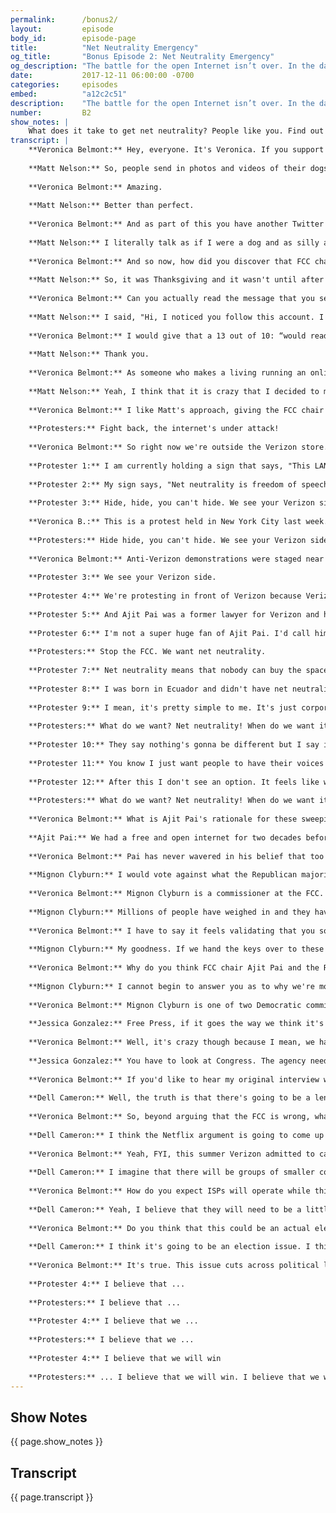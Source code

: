 ```yaml
---
permalink:      /bonus2/
layout:         episode
body_id:        episode-page
title:          "Net Neutrality Emergency"
og_title:       "Bonus Episode 2: Net Neutrality Emergency"
og_description: "The battle for the open Internet isn’t over. In the days leading up to the FCC’s vote, we investigate what’s next for net neutrality."
date:           2017-12-11 06:00:00 -0700
categories:     episodes
embed:          "a12c2c51"
description:    "The battle for the open Internet isn’t over. In the days leading up to the FCC’s net neutrality vote, we investigate what’s next in the fight. We Rate Dogs’ Matt Nelson talks about trolling Ajit Pai with a pay-per-pupper plan. Verizon protesters share their experience on the ground. And the FCC’s Mignon Clyburn weighs in on net neutrality’s road ahead."
number:         B2
show_notes: |
    What does it take to get net neutrality? People like you. Find out more about how you can help [here](https://blog.mozilla.org/netpolicy/2017/11/29/take-get-net-neutrality/).
transcript: |
    **Veronica Belmont:** Hey, everyone. It's Veronica. If you support net neutrality like I do and like Mozilla does, this is one of those big deal weeks we all need to pay attention to. On Thursday the United States Federal Communications Commission, the FCC, is expected to take a vote. They'll vote on a proposal to undo the net neutrality protections put in place two years ago. It's all but certain that it will pass. Supporters of the open internet are angry and they're angry at one man in particular, Ajit Pai. He's the chair of the FCC and he's the guy leading the charge to dismantle these rules. This anger, this frustration can be found in nearly every corner of the web. You'll even find it in some of the most harmless and frankly, delightful places like Matt Nelson's Twitter based business, WeRateDogs. It's pretty much what it sounds like.
    
    **Matt Nelson:** So, people send in photos and videos of their dogs and I basically go through and pick a couple each day to caption and give a rating out of 10. They usually all get above 10 because dogs are ...
    
    **Veronica Belmont:** Amazing.
    
    **Matt Nelson:** Better than perfect.
    
    **Veronica Belmont:** And as part of this you have another Twitter account called DogFeelings, so what exactly is DogFeelings all about?
    
    **Matt Nelson:** I literally talk as if I were a dog and as silly as that sounds, it's now become just as big of a hit as WeRateDogs.
    
    **Veronica Belmont:** And so now, how did you discover that FCC chair Ajit Pai is a fan?
    
    **Matt Nelson:** So, it was Thanksgiving and it wasn't until after Thanksgiving dinner that a few people just in the mentions were like, "Hey, the FCC chairman just retweeted you." It kind of just set the bells off. Like, "Oh, he likes the account. He follows it. Let's have some fun with this."
    
    **Veronica Belmont:** Can you actually read the message that you sent him?
    
    **Matt Nelson:** I said, "Hi, I noticed you follow this account. I hope you're enjoying it so far. Just wanted to inform you that starting with the repeal of net neutrality we will block you and this account will be private. However, we have several content options available for purchase listed below. The first one is the Pupper Package at $10 a month. This gives you access to only the super-relatable dog thoughts that require very little creative effort on my part, and then the Pup-O Package is $25 a month and that has access to the Tweets that carry the storyline, introduction to new characters, and then the Dog-O Package at $50 a month, access to all Tweets, the full stories available and all characters unlocked," and then I said, "Oh, no. I actually just received word that none of these packages are available in your area. We will notify you if there are any pupdates." So...
    
    **Veronica Belmont:** I would give that a 13 out of 10: “would read those Tweets again”.
    
    **Matt Nelson:** Thank you.
    
    **Veronica Belmont:** As someone who makes a living running an online business, what worries you most if net neutrality is repealed?
    
    **Matt Nelson:** Yeah, I think that it is crazy that I decided to make this account in an Applebee's and I'm sitting here talking to you today. That is a process that can't happen without a free and open internet. My whole story doesn't exist without a free and open internet. I feel like there's an opportunity to remind everyone that this is an issue that's currently unfolding. If net neutrality is repealed that they will notice changes, maybe not immediately, but it's ... I hate using the term "slippery slope," but it's one that applies pretty well in this case.
    
    **Veronica Belmont:** I like Matt's approach, giving the FCC chair a bit of his own bark, but it's not just the cute dogs of the internet that are standing up for net neutrality, and that's what today's special bonus episode, you could even call it an emergency episode is all about. A fight to save the open internet doesn't end this week, it's just getting started. I'm Veronica Belmont and this is IRL, because online life is real life. An original podcast from Mozilla.
    
    **Protesters:** Fight back, the internet's under attack!
    
    **Veronica Belmont:** So right now we're outside the Verizon store. There are a lot of people here. 
    
    **Protester 1:** I am currently holding a sign that says, "This LAN," such as a local area network, "was made for you and me. #NetNeutrality."
    
    **Protester 2:** My sign says, "Net neutrality is freedom of speech."
    
    **Protester 3:** Hide, hide, you can't hide. We see your Verizon side.
    
    **Veronica B.:** This is a protest held in New York City last week.
    
    **Protesters:** Hide hide, you can't hide. We see your Verizon side.
    
    **Veronica Belmont:** Anti-Verizon demonstrations were staged near Verizon stores across the country.
    
    **Protester 3:** We see your Verizon side.
    
    **Protester 4:** We're protesting in front of Verizon because Verizon is one of the ISPs that stands to benefit from a loss of net neutrality.
    
    **Protester 5:** And Ajit Pai was a former lawyer for Verizon and he's still beholden to their interests.
    
    **Protester 6:** I'm not a super huge fan of Ajit Pai. I'd call him something else but I don't know what the rating of this podcast is, so I'll leave it to your imaginations.
    
    **Protesters:** Stop the FCC. We want net neutrality.
    
    **Protester 7:** Net neutrality means that nobody can buy the space that others could otherwise occupy.
    
    **Protester 8:** I was born in Ecuador and didn't have net neutrality, and you know what happens there? People have to pay to Tweet when they're not in their houses or not in Wi-Fi place. You know how stupid that is?
    
    **Protester 9:** I mean, it's pretty simple to me. It's just corporations who have a big foothold in Congress, trying to get more money and limit people's ability to oppose them and oppose other things.
    
    **Protesters:** What do we want? Net neutrality! When do we want it? Forever! What do we want? Net neutrality!
    
    **Protester 10:** They say nothing's gonna be different but I say if nothing's gonna be different then why don't you just leave it alone instead of repealing it?
    
    **Protester 11:** You know I just want people to have their voices be heard, have someone in Capitol Hill, somebody in the big office being like, "Hey, there's a lot of people here. We should probably listen to them."
    
    **Protester 12:** After this I don't see an option. It feels like we're slowly being crushed.
    
    **Protesters:** What do we want? Net neutrality! When do we want it now? Forever! What do we want? Net neutrality!
    
    **Veronica Belmont:** What is Ajit Pai's rationale for these sweeping changes? On November 28th, Pai delivered a speech outlining his reasoning to the R Street Institute. R Street is a free market think tank. We pulled audio from their Facebook page. Have a listen to some of what he argues.
    
    **Ajit Pai:** We had a free and open internet for two decades before 2015 and we will have a free and open internet going forward. So if the plan is on docket December 14th, we will simple reverse the FCC 2015 decision and go back to the pre-2015 framework. We aren't giving anybody a free pass. We are simple shifting from one size fits all preemptive regulation to targeted enforcement that focuses enforcement action on actual market failure or anything [inaudible] conduct. So when you get past all the vile accusations, the fear mongering, the hysteria, here's the frankly boring bottom line, the plan to restore Internet freedom would return to the light touch market based approach under which the internet thrived.
    
    **Veronica Belmont:** Pai has never wavered in his belief that too much regulation stifles internet freedom. He seems to have refused to consider alternative perspectives as he built his proposal. If you want to hear Pai's whole speech, find links to the video and the transcript on our website, irlpodcast.org. Plenty of people disagree completely with Pai's argument. Among them members of Pai's own commission.
    
    **Mignon Clyburn:** I would vote against what the Republican majority has put forth. They have stated that they don't care about what the American public has said. 
    
    **Veronica Belmont:** Mignon Clyburn is a commissioner at the FCC. President Obama nominated her to the post in 2009. 
    
    **Mignon Clyburn:** Millions of people have weighed in and they have stated loud and clear the majority of those legitimate comments that have come through the FCC, the calls that we've gotten, the emails that I've gotten, they have been supportive of these net neutrality principles that we put in place in 2015. They're ignoring the will of the people. They're listening to large, established internet service providers, of those well heeled economically and politically connected companies.
    
    **Veronica Belmont:** I have to say it feels validating that you sound so frustrated as much as we've been frustrated about this.
    
    **Mignon Clyburn:** My goodness. If we hand the keys over to these large corporations we will have gatekeepers, we will be blocked, slowed down, throttled. Our experiences online will be forever changed for the negative.
    
    **Veronica Belmont:** Why do you think FCC chair Ajit Pai and the Republican commissioners are so committed to eliminating net neutrality?
    
    **Mignon Clyburn:** I cannot begin to answer you as to why we're moving in this direction, which seems so counter to the American experience. It seems so counter to this nation's founding. It seems so counter to innovation and opportunities in this country. December 14th will be a sad day for all of us who care about the openness and the capacity and the ability for us to be able to access and thrive over this platform.
    
    **Veronica Belmont:** Mignon Clyburn is one of two Democratic commissioners on the FCC. There are three Republican commissioners, including Ajit Pai. The vote is expected to play out along party lines and we know this because the commissioners supporting repeal have made it clear from the beginning that this is what they will do. So, that's where things stand. What happens next? Beyond protesting, some are preparing for the next round in this fight. Jessica Gonzalez is with a group called Free Press. She was a guest on our show in our first season and I wanted to know how she feels about all of this.
    
    **Jessica Gonzalez:** Free Press, if it goes the way we think it's gonna go, we'll sue the FCC. We think we have a really strong case in the courts, and I feel really confident that that is one of the many strategies that can lead us to victory to ultimately guide the path to ensure real, strong net neutrality rules in the future.
    
    **Veronica Belmont:** Well, it's crazy though because I mean, we have all this steam, people have been emailing, they've been writing, they've been calling, and yet Ajit Pai is like, "Oh, we're not taking these comments into consideration." So how do people keep up that steam, that intensity when we feel ... They're straight up telling us they're not even listening.
    
    **Jessica Gonzalez:** You have to look at Congress. The agency needs the political support of Congress and if we start to show our elected officials that this is the type of issue that their elections will depend on then we can really flip how this issue is treated in DC, and I do believe that when the people are engaged and holding their elected officials accountable that in the long run we will save net neutrality and that this vote on the 14th, it's not the end.
    
    **Veronica Belmont:** If you'd like to hear my original interview with Jessica and get a primer on what net neutrality is all about, subscribe to IRL and look up the second episode or find it on our website. So, Free Press is planning to sue, and they won't be the only ones. Dell Cameron is a journalist with Gizmodo. He has a good sense of how this could play out.
    
    **Dell Cameron:** Well, the truth is that there's going to be a lengthy legal process that unfolds in the next, probably the next year and a half at least. I think it's very likely that we're gonna see some of the larger tech companies get into this, some sort of trade association representing Google and Twitter and other tech giants join in to sue as well.
    
    **Veronica Belmont:** So, beyond arguing that the FCC is wrong, what kind of legal argument would you need to make to convince the court to overturn this decision?
    
    **Dell Cameron:** I think the Netflix argument is going to come up probably, Netflix having been throttled in the past.
    
    **Veronica Belmont:** Yeah, FYI, this summer Verizon admitted to capping video streaming and was accused of intentionally slowing down Netflix feeds.
    
    **Dell Cameron:** I imagine that there will be groups of smaller companies that will get together and say that like look ... Verizon is going to ... For example, is going to enter into some agreement with our larger competitors to ensure that they have the best streaming service or that their website functions at a level you know at which we can't compete and I think ... So, I think that will be one of the primary arguments is that this is going to kill innovation.
    
    **Veronica Belmont:** How do you expect ISPs will operate while this is before the courts? Do they have to be careful about every business decision that they make until the courts actually reach a decision?
    
    **Dell Cameron:** Yeah, I believe that they will need to be a little bit careful. It's possible that someone will try to get an injunction or what the Court of Appeals calls a stay, meaning that the court will order that the FCC's new rules can't be put into place. So net neutrality will survive for the - while the case is being heard before the court.
    
    **Veronica Belmont:** Do you think that this could be an actual election issue in 2020?
    
    **Dell Cameron:** I think it's going to be an election issue. I think Republicans specifically care about this. They're adamantly against revoking these rules and I think that the Republican party is kind of  overlooking that. This is part of a broader effort to deregulate the government and to hand an immense amount of power over to American companies and they're just kind of  sliding this one through. It's been done very quickly and I think that Republican voters care about this and they're gonna be pretty pissed off.
    
    **Veronica Belmont:** It's true. This issue cuts across political lines. An IPSOS poll found 73% of Republicans and 81% of Democrats want net neutrality to stay. Dell Cameron is with Gizmodo. You want to do something about this? There's still time. You could join the campers who will be occupying the FCC. They'll be surrounding the Washington DC headquarters with concerned citizens instead of corporate lobbyists. Call your senator, call your member of Congress. Done so already? Do it again. Find out more info in the show notes to this episode, irlpodcast.org. One thing we left out of this episode is just how much of a mess the FCC website used for public comments about this has been, and people wrote in, millions of us, overwhelmingly in support of net neutrality, but also bots. Lots and lots of bots. In fact, the commenting process became a scandal of its own with bot swarms polluting the process and making a mockery of public feedback. IRL's second season officially launches on January 8th, and we'll start by diving deep into the world of bots and how they may or may not be influencing politics and civic engagement. Subscribe now so you don't miss a thing. IRL is an original podcast from Mozilla, the nonprofit behind the all new Firefox browser. I'm Veronica Belmont wishing you happy holidays and visions of net neutral sugar plums dancing in your heads.
    
    **Protester 4:** I believe that ... 
    
    **Protesters:** I believe that ... 
    
    **Protester 4:** I believe that we ...
    
    **Protesters:** I believe that we ... 
    
    **Protester 4:** I believe that we will win 
    
    **Protesters:** ... I believe that we will win. I believe that we will win. I believe that we will win. I believe that we will win. I believe that we will win. I believe that we will win. I believe that we will win. I believe that we will win.
---
```


## Show Notes
<a name="#shownotes"></a>

{{ page.show_notes }}

## Transcript
<a name="#transcript"></a>

{{ page.transcript }}
